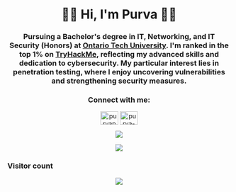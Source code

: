 <h1 align="center" class="anton-sc-regular">🧑‍💻 Hi, I'm Purva 🧑‍💻</h1>
<h3 align="center">Pursuing a Bachelor's degree in IT, Networking, and IT Security (Honors) at <a href="https://ontariotechu.ca/" target="_blank" rel="noreferrer">Ontario Tech University</a>. I'm ranked in the top 1% on <a href="https://tryhackme.com/p/ParadoxCanDoxX" target="_blank" rel="noreferrer">TryHackMe</a>, reflecting my advanced skills and dedication to cybersecurity. My particular interest lies in penetration testing, where I enjoy uncovering vulnerabilities and strengthening security measures.</h3>

<h3 align="center">Connect with me:</h3>
<p align="center">
<a href="https://twitter.com/purvapatel4725" target="blank"><img align="center" src="https://raw.githubusercontent.com/rahuldkjain/github-profile-readme-generator/master/src/images/icons/Social/twitter.svg" alt="purvapatel4725" height="30" width="40" /></a>
<a href="https://linkedin.com/in/purva-patel-78a10121b" target="blank"><img align="center" src="https://raw.githubusercontent.com/rahuldkjain/github-profile-readme-generator/master/src/images/icons/Social/linked-in-alt.svg" alt="purva-patel-78a10121b" height="30" width="40" /></a>
</p>

<p align="center">
  <img src="https://github-readme-stats.vercel.app/api?username=Purvapatel4725&show_icons=true&theme=radical">
</p>
<p align='center'>
  <img align="center" src="https://github-readme-stats.vercel.app/api/top-langs/?username=Purvapatel4725&show_icons=true&hide_border=true&theme=radical">
</p>

<h3>Visitor count</h3>
<p align='center'> 
  <img src="https://profile-counter.glitch.me/Purvapatel4725/count.svg" />
</p>
